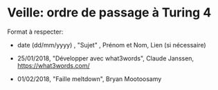 ﻿# Veille: ordre de passage à Turing 4

Format à respecter:   
- date (dd/mm/yyyy) , "Sujet" ,  Prénom et Nom, Lien (si nécessaire)

- 25/01/2018, "Développer avec what3words", Claude Janssen, https://what3words.com/
- 01/02/2018, "Faille meltdown", Bryan Mootoosamy
